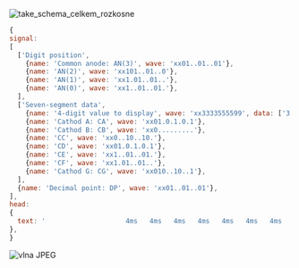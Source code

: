 
![take_schema_celkem_rozkosne](https://user-images.githubusercontent.com/99683944/160564019-e72d084f-5f0f-4d6e-b011-6904a4819c2f.png)


``` javascript
{
signal:
[
  ['Digit position',
    {name: 'Common anode: AN(3)', wave: 'xx01..01..01'},
    {name: 'AN(2)', wave: 'xx101..01..0'},
    {name: 'AN(1)', wave: 'xx1.01..01..'},
    {name: 'AN(0)', wave: 'xx1..01..01.'},
  ],
  ['Seven-segment data',
    {name: '4-digit value to display', wave: 'xx3333555599', data: ['3','1','4','2','3','1','4','2','3','1']},
    {name: 'Cathod A: CA', wave: 'xx01.0.1.0.1'},
    {name: 'Cathod B: CB', wave: 'xx0.........'},
    {name: 'CC', wave: 'xx0..10..10.'},
    {name: 'CD', wave: 'xx01.0.1.0.1'},
    {name: 'CE', wave: 'xx1..01..01.'},
    {name: 'CF', wave: 'xx1.01..01..'},
    {name: 'Cathod G: CG', wave: 'xx010..10..1'},
  ],
  {name: 'Decimal point: DP', wave: 'xx01..01..01'},
],
head:
{
  text: '                    4ms   4ms   4ms   4ms   4ms   4ms   4ms   4ms   4ms   4ms',
},
}
```
![vlna JPEG](https://user-images.githubusercontent.com/99683944/160563935-00ebd623-fc0f-4459-bf0f-63f580d67f17.png)
